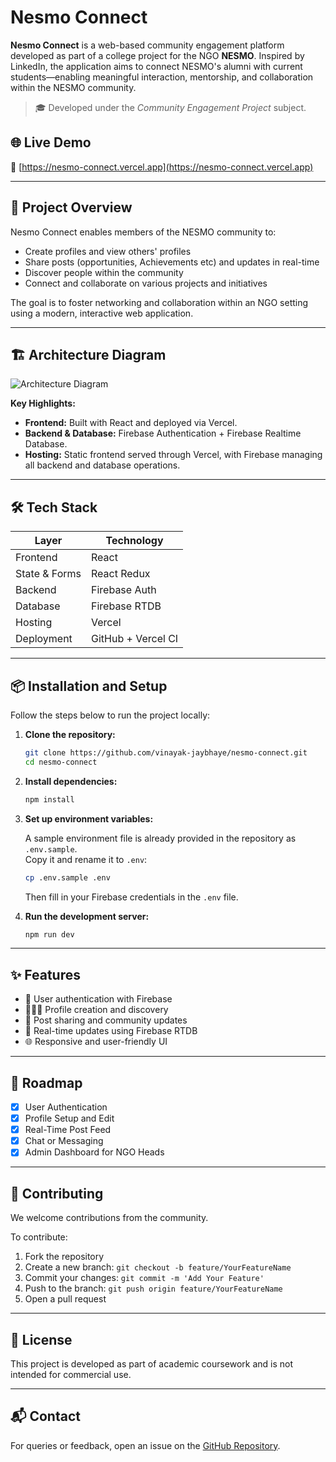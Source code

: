 
# Nesmo Connect

**Nesmo Connect** is a web-based community engagement platform developed as part of a college project for the NGO **NESMO**. Inspired by LinkedIn, the application aims to connect NESMO's alumni with current students—enabling meaningful interaction, mentorship, and collaboration within the NESMO community.

> 🎓 Developed under the *Community Engagement Project* subject.

## 🌐 Live Demo

🔗 [https://nesmo-connect.vercel.app](https://nesmo-connect.vercel.app)

---

## 🧠 Project Overview

Nesmo Connect enables members of the NESMO community to:

- Create profiles and view others' profiles
- Share posts (opportunities, Achievements etc) and updates in real-time
- Discover people within the community
- Connect and collaborate on various projects and initiatives

The goal is to foster networking and collaboration within an NGO setting using a modern, interactive web application.

---

## 🏗️ Architecture Diagram
![Architecture Diagram](https://github.com/user-attachments/assets/fbbd97fd-25cd-4abf-a6b1-a742d56568a5)

**Key Highlights:**

- **Frontend:** Built with React and deployed via Vercel.
- **Backend & Database:** Firebase Authentication + Firebase Realtime Database.
- **Hosting:** Static frontend served through Vercel, with Firebase managing all backend and database operations.

---

## 🛠️ Tech Stack

| Layer         | Technology         |
| ------------- | ------------------ |
| Frontend      | React              |
| State & Forms | React Redux        |
| Backend       | Firebase Auth      |
| Database      | Firebase RTDB      |
| Hosting       | Vercel             |
| Deployment    | GitHub + Vercel CI |

---

## 📦 Installation and Setup

Follow the steps below to run the project locally:

1. **Clone the repository:**

   ```bash
   git clone https://github.com/vinayak-jaybhaye/nesmo-connect.git
   cd nesmo-connect
   ```

2. **Install dependencies:**

   ```bash
   npm install
   ```

3. **Set up environment variables:**

   A sample environment file is already provided in the repository as `.env.sample`.  
   Copy it and rename it to `.env`:

   ```bash
   cp .env.sample .env
   ```

   Then fill in your Firebase credentials in the `.env` file.

4. **Run the development server:**

   ```bash
   npm run dev
   ```

---

## ✨ Features

- 🔐 User authentication with Firebase
- 🧑‍🤝‍🧑 Profile creation and discovery
- 📢 Post sharing and community updates
- 🔄 Real-time updates using Firebase RTDB
- 🌐 Responsive and user-friendly UI

---

<!--
## 📸 Screenshots

> *(Optional: Add real or placeholder screenshots here)*

```md
![Home Page](screenshots/home.png)
![Profile Page](screenshots/profile.png)
```
---

## 🧪 Testing

Basic tests can be written using React Testing Library or Jest (not included in current version). Add your test scripts in the `/__tests__` folder.

---
-->

## 📌 Roadmap

- [x] User Authentication
- [x] Profile Setup and Edit
- [x] Real-Time Post Feed
- [x] Chat or Messaging
- [x] Admin Dashboard for NGO Heads

---

## 🤝 Contributing

We welcome contributions from the community.

To contribute:

1. Fork the repository
2. Create a new branch: `git checkout -b feature/YourFeatureName`
3. Commit your changes: `git commit -m 'Add Your Feature'`
4. Push to the branch: `git push origin feature/YourFeatureName`
5. Open a pull request

---

## 📜 License

This project is developed as part of academic coursework and is not intended for commercial use.

---
<!--
## 👨‍💻 Author

**Vinayak Jaybhaye**  
🔗 [GitHub Profile](https://github.com/vinayak-jaybhaye)

---

-->

## 📬 Contact

For queries or feedback, open an issue on the [GitHub Repository](https://github.com/vinayak-jaybhaye/nesmo-connect).
